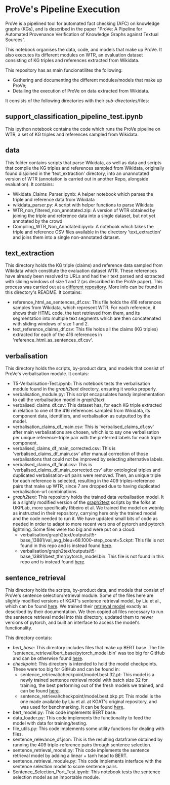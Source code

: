 # ProVe's Pipeline Execution

ProVe is a pipelined tool for automated fact checking (AFC) on knowledge graphs (KGs), and is described in the paper "ProVe: A Pipeline for Automated Provenance Verification of Knowledge Graphs against Textual Sources".

This notebook organises the data, code, and models that make up ProVe. It also executes its different modules on WTR, an evaluation dataset consisting of KG triples and references extracted from Wikidata.

This repository has as main funcionatilites the following:
- Gathering and documenting the different modules/models that make up ProVe;
- Detailing the execution of ProVe on data extracted from Wikidata.

It consists of the following directories with their *sub-directories*/files:

## support_classification_pipeline_test.ipynb

This ipython notebook contains the code which runs the ProVe pipeline on WTR, a set of KG triples and references sampled from Wikidata.

## data
This folder contains scripts that parse Wikidata, as well as data and scripts that compile the KG triples and references sampled from Wikidata, originally found disjoined in the 'text_extraction' directory, into an unannotated version of WTR (annotation is carried out in another Repo, alongside evaluation). It contains:

- Wikidata_Claims_Parser.ipynb: A helper notebook which parses the triple and reference data from Wikidata
- wikidata_parser.py: A script with helper functions to parse Wikidata
- WTR_non_filtered_non_annotated.zip: A version of WTR obtained by joining the triple and reference data into a single dataset, but not yet annotated by the crowd
- Compiling_WTR_Non_Annotated.ipynb: A notebook which takes the triple and reference CSV files available in the directory 'text_extraction' and joins them into a single non-annotated dataset.

## text_extraction
This directory holds the KG triple (claims) and reference data sampled from Wikidata which constitute the evaluation dataset WTR. These references have already been resolved to URLs and had their text parsed and extracted with sliding windows of size 1 and 2 (as described in the ProVe paper). This process was carried out at a [different repository](https://github.com/gabrielmaia7/WD_Textual_References_Dataset). More info can be found in this directory's README. It contains:

- reference_html_as_sentences_df.csv: This file holds the 416 references samples from Wikidata, which represent WTR. For each reference, it shows their HTML code, the text retrieved from them, and its segmentation into multiple text segments which are then concatenated with sliding windows of size 1 and 2.
- text_reference_claims_df.csv: This file holds all the claims (KG triples) extracted for each of the 416 references in 'reference_html_as_sentences_df.csv'.

## verbalisation
This directory holds the scripts, by-product data, and models that consist of ProVe's verbalisation module. It contais:

- T5-Verbalisation-Test.ipynb: This notebook tests the verbalisation module found in the *graph2text* directory, ensuring it works properly.
- verbalisation_module.py: This script encapsulates handy implementation to call the verbalisation model in *graph2text*.
- verbalised_claims_df.csv: This dataset has, for each KG triple extracted in relation to one of the 416 references sampled from Wikidata, its component data, identifiers, and verbalisation as outputted by the model.
- verbalisation_claims_df_main.csv: This is 'verbalised_claims_df.csv' after main verbalisations are chosen, which is to say one verbalisation per unique reference-triple pair with the preferred labels for each triple component.
- verbalised_claims_df_main_corrected.csv: This is 'verbalised_claims_df_main.csv' after manual correction of those verbalisations that could not be improved by selecting alternative labels.
- verbalised_claims_df_final.csv: This is 'verbalised_claims_df_main_corrected.csv' after ontological triples and duplicated verbalisation-url pairs were removed. Then, an unique triple for each reference is selected, resulting in the 409 triples-reference pairs that make up WTR, since 7 are dropped due to having duplicated verbalisation-url combinations.
- *graph2text*: This repository holds the trained data verbalisation model. It is a slightly modified version of the [graph2text](https://github.com/UKPLab/plms-graph2text/) scripts by the folks at UKPLab, more specifically Ribeiro et al. We trained the model on webnlg as instructed in their repository, carrying here only the trained model and the code needed to run it. We have updated small bits of code as needed in order to adapt to more recent versions of pytorch and pytorch lightning. Some files were too big and were put on a cloud:
  - verbalisation/graph2text/outputs/t5-base_13881/val_avg_bleu=68.1000-step_count=5.ckpt: This file is not found in this repo and is instead found [here](https://emckclac-my.sharepoint.com/:u:/g/personal/k20036346_kcl_ac_uk/EbL1yTauXtpEqs4Izc97WNIBhumczrDGTNQb47uYGzXqsg?e=I9B5pR).
  - verbalisation/graph2text/outputs/t5-base_13881/best_tfmr/pytorch_model.bin: This file is not found in this repo and is instead found [here](https://emckclac-my.sharepoint.com/:u:/g/personal/k20036346_kcl_ac_uk/ES1YcFbwwIVJqpz0OcSnUsUBLvRnlV64AxtMiU8cczn9pw?e=yR56F3).

## sentence_retrieval
This directory holds the scripts, by-product data, and models that consist of ProVe's sentence selection/retrieval module. Some of the files here are slightly modified versions of KGAT's sentence retrieval model, by Liu et al., which can be found [here](https://github.com/thunlp/KernelGAT/tree/b6bba3a62aef42a2d0058b4c6dede690f97fc4db). We trained their [retrieval model](https://github.com/thunlp/KernelGAT/tree/b6bba3a62aef42a2d0058b4c6dede690f97fc4db/retrieval_model) exactly as described by their documentation. We then copied all files necessary to run the sentence retrieval model into this directory, updated them to newer versions of pytorch, and built an interface to access the model's functionality.

This directory contais:

- *bert_base*: This directory includes files that make up BERT base. The file 'sentence_retrieval/bert_base/pytorch_model.bin' was too big for GitHub and can be otherwise found [here](https://emckclac-my.sharepoint.com/:u:/g/personal/k20036346_kcl_ac_uk/EZVfly2hCntLvO3pmyJkesoBVrjlCbkUmJlVHPIzbdqwvA?e=KNWeBg).
- *checkpoint*: This directory is intended to hold the model checkpoints. These were too big for GitHub and can be found in:
  - sentence_retrieval/checkpoint/model.best.32.pt: This model is a newly trained sentence retrieval model with batch size 32 for training, the best performing out of the fresh models we trained, and can be found [here](https://emckclac-my.sharepoint.com/:u:/g/personal/k20036346_kcl_ac_uk/EVreut4deutKkTrPxA9a3PQBe2zccNCvsuuXn28nOm3n1w?e=4HfEIj).
  - sentence_retrieval/checkpoint/model.best.bkp.pt: This model is the one made available by Liu et al. at KGAT's original repository, and was used for benchmarking. It can be found [here](https://emckclac-my.sharepoint.com/:u:/g/personal/k20036346_kcl_ac_uk/EVreut4deutKkTrPxA9a3PQBe2zccNCvsuuXn28nOm3n1w?e=4HfEIj).
- bert_model.py: This code implements BERT base.
- data_loader.py: This code implements the functionality to feed the model with data for training/testing.
- file_utils.py: This code implements some utility functions for dealing with files.
- sentence_relevance_df.json: This is the resulting dataframe obtained by running the 409 triple-reference pairs through sentence selection. 
- sentence_retrieval_model.py: This code implements the sentence retrieval model by adding a linear + tanh head to BERT.
- sentence_retrieval_module.py: This code implements interface with the sentence selection model to score sentence pairs.
- Sentence_Selection_Port_Test.ipynb: This notebook tests the sentence selection model as an importable module.

